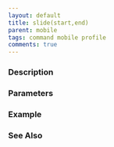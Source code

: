 ```yaml
---
layout: default
title: slide(start,end)
parent: mobile
tags: command mobile profile
comments: true
---
```



### Description


### Parameters


### Example


### See Also
